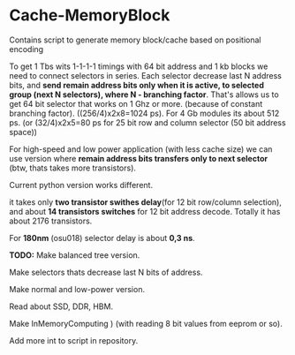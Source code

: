 # Cache-MemoryBlock
Contains script to generate memory block/cache based on positional encoding

To get 1 Tbs wits 1-1-1-1 timings with 64 bit address and 1 kb blocks we need to connect selectors in series.
Each selector decrease last N address bits, and **send remain address bits only when it is active, to selected group (next N selectors), where N - branching factor**.
That's allows us to get 64 bit selector that works on 1 Ghz or more. (because of constant branching factor).
((256/4)x2x8=1024 ps).
For 4 Gb modules its about 512 ps. (or (32/4)x2x5=80 ps for 25 bit row and column selector (50 bit address space))

For high-speed and low power application (with less cache size) we can use version where **remain address bits transfers only to next selector** (btw, thats takes more transistors).

Current python version works different.

it takes only **two transistor swithes delay**(for 12 bit row/column selection), and about **14 transistors switches** for 12 bit address decode.
Totally it has about 2176 transistors.

For **180nm** (osu018) selector delay is about **0,3 ns**. 

**TODO:** Make balanced tree version.

Make selectors thats decrease last N bits of address.

Make normal and low-power version.

Read about SSD, DDR, HBM.

Make InMemoryComputing ) (with reading 8 bit values from eeprom or so).

Add more int to script in repository.
